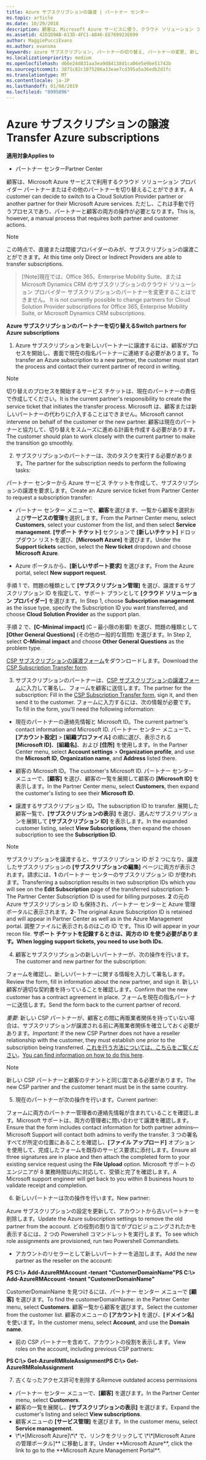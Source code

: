 ```yaml
---
title: Azure サブスクリプションの譲渡 | パートナー センター
ms.topic: article
ms.date: 10/29/2018
description: 顧客は、Microsoft Azure サービスに使う、クラウド ソリューション プロバイダー プログラムのパートナーを変更できます。 ただし、これは手動で行うプロセスであり、パートナーと顧客の両方の操作が必要となります。
ms.assetid: 42D1D9AB-613D-4FC1-A846-EE769923E699
author: MaggiePucciEvans
ms.author: evansma
keywords: azure サブスクリプション, パートナーの切り替え, パートナーの変更, 新しいパートナーの獲得, 別のパートナー
ms.localizationpriority: medium
ms.openlocfilehash: d66e24d831aa3ea9d84138d1ca06e5e9be51742b
ms.sourcegitcommit: 3871c82c1075206a33eae7cd395a5a36edb2d1fc
ms.translationtype: MT
ms.contentlocale: ja-JP
ms.lasthandoff: 01/08/2019
ms.locfileid: "8995896"
---
```

# <a name="transfer-azure-subscriptions"></a><span data-ttu-id="73474-105">Azure サブスクリプションの譲渡</span><span class="sxs-lookup"><span data-stu-id="73474-105">Transfer Azure subscriptions</span></span> 

**<span data-ttu-id="73474-106">適用対象</span><span class="sxs-lookup"><span data-stu-id="73474-106">Applies to</span></span>**

-  <span data-ttu-id="73474-107">パートナー センター</span><span class="sxs-lookup"><span data-stu-id="73474-107">Partner Center</span></span>

<span data-ttu-id="73474-108">顧客は、Microsoft Azure サービスで利用するクラウド ソリューション プロバイダー パートナーまたはその他のパートナーを切り替えることができます。</span><span class="sxs-lookup"><span data-stu-id="73474-108">A customer can decide to switch to a Cloud Solution Provider partner or another partner for their Microsoft Azure services.</span></span> <span data-ttu-id="73474-109">ただし、これは手動で行うプロセスであり、パートナーと顧客の両方の操作が必要となります。</span><span class="sxs-lookup"><span data-stu-id="73474-109">This is, however, a manual process that requires both partner and customer actions.</span></span>

>[!Note]  
><span data-ttu-id="73474-110">この時点で、直接または間接プロバイダーのみが、サブスクリプションの譲渡ことができます。</span><span class="sxs-lookup"><span data-stu-id="73474-110">At this time only Direct or Indirect Providers are able to transfer subscriptions.</span></span>

>[!Note]<span data-ttu-id="73474-111">現在では、Office 365、Enterprise Mobility Suite、または Microsoft Dynamics CRM のサブスクリプションのクラウド ソリューション プロバイダー サブスクリプションのパートナーを変更することはできません。</span><span class="sxs-lookup"><span data-stu-id="73474-111"> It is not currently possible to change partners for Cloud Solution Provider subscriptions for Office 365, Enterprise Mobility Suite, or Microsoft Dynamics CRM subscriptions.</span></span>



**<span data-ttu-id="73474-112">Azure サブスクリプションのパートナーを切り替える</span><span class="sxs-lookup"><span data-stu-id="73474-112">Switch partners for Azure subscriptions</span></span>**

1. <span data-ttu-id="73474-113">Azure サブスクリプションを新しいパートナーに譲渡するには、顧客がプロセスを開始し、書面で現在の指名パートナーに連絡する必要があります。</span><span class="sxs-lookup"><span data-stu-id="73474-113">To transfer an Azure subscription to a new partner, the customer must start the process and contact their current partner of record in writing.</span></span> 
>[!Note]
><span data-ttu-id="73474-114">切り替えのプロセスを開始するサービス チケットは、現在のパートナーの責任で作成してください。</span><span class="sxs-lookup"><span data-stu-id="73474-114">It is the current partner's responsibility to create the service ticket that initiates the transfer process.</span></span> <span data-ttu-id="73474-115">Microsoft は、顧客または新しいパートナーの代わりに介入することはできません。</span><span class="sxs-lookup"><span data-stu-id="73474-115">Microsoft cannot intervene on behalf of the customer or the new partner.</span></span> <span data-ttu-id="73474-116">顧客は現在のパートナーと協力して、切り替えをスムーズに進める計画を作成する必要があります。</span><span class="sxs-lookup"><span data-stu-id="73474-116">The customer should plan to work closely with the current partner to make the transition go smoothly.</span></span>

2. <span data-ttu-id="73474-117">サブスクリプションのパートナーは、次のタスクを実行する必要があります。</span><span class="sxs-lookup"><span data-stu-id="73474-117">The partner for the subscription needs to perform the following tasks:</span></span>

<span data-ttu-id="73474-118">パートナー センターから Azure サービス チケットを作成して、サブスクリプションの譲渡を要求します。</span><span class="sxs-lookup"><span data-stu-id="73474-118">Create an Azure service ticket from Partner Center to request a subscription transfer:</span></span>
-   <span data-ttu-id="73474-119">パートナー センター メニューで、**顧客**を選びます、一覧から顧客を選択および**サービスの管理**を選択します。</span><span class="sxs-lookup"><span data-stu-id="73474-119">From the Partner Center menu, select **Customers**, select your customer from the list, and then select **Service management**.</span></span> <span data-ttu-id="73474-120">**[サポート チケット]** セクションで **[新しいチケット]** ドロップダウン リストを選び、**[Microsoft Azure]** を選びます。</span><span class="sxs-lookup"><span data-stu-id="73474-120">Under the **Support tickets** section, select the **New ticket** dropdown and choose **Microsoft Azure**.</span></span>

-   <span data-ttu-id="73474-121">Azure ポータルから、**[新しいサポート要求]** を選びます。</span><span class="sxs-lookup"><span data-stu-id="73474-121">From the Azure portal, select **New support request**.</span></span>

<span data-ttu-id="73474-122">手順 1 で、問題の種類として **[サブスクリプション管理]** を選び、譲渡するサブスクリプション ID を指定して、サポート プランとして **[クラウド ソリューション プロバイダー]** を選びます。</span><span class="sxs-lookup"><span data-stu-id="73474-122">In Step 1, choose **Subscription management** as the issue type, specify the Subscription ID you want transferred, and choose **Cloud Solution Provider** as the support plan.</span></span>

<span data-ttu-id="73474-123">手順 2 で、**[C–Minimal impact]** (C – 最小限の影響) を選び、問題の種類として **[Other General Questions]** (その他の一般的な質問) を選びます。</span><span class="sxs-lookup"><span data-stu-id="73474-123">In Step 2, select **C–Minimal impact** and choose **Other General Questions** as the problem type.</span></span>

<span data-ttu-id="73474-124">[CSP サブスクリプションの譲渡フォーム](https://assets.windowsphone.com/5222c408-e546-4e01-b72a-2ec7d4c43d57/CSP_Subscription_Transfer_Form_Azure_InvariantCulture_Default.zip)をダウンロードします。</span><span class="sxs-lookup"><span data-stu-id="73474-124">Download the [CSP Subscription Transfer form](https://assets.windowsphone.com/5222c408-e546-4e01-b72a-2ec7d4c43d57/CSP_Subscription_Transfer_Form_Azure_InvariantCulture_Default.zip).</span></span>

3. <span data-ttu-id="73474-125">サブスクリプションのパートナーは、[CSP サブスクリプションの譲渡フォーム](https://assets.windowsphone.com/5222c408-e546-4e01-b72a-2ec7d4c43d57/CSP_Subscription_Transfer_Form_Azure_InvariantCulture_Default.zip)に入力して署名し、フォームを顧客に送信します。</span><span class="sxs-lookup"><span data-stu-id="73474-125">The partner for the subscription: Fill in the [CSP Subscription Transfer form](https://assets.windowsphone.com/5222c408-e546-4e01-b72a-2ec7d4c43d57/CSP_Subscription_Transfer_Form_Azure_InvariantCulture_Default.zip), sign it, and then send it to the customer.</span></span> <span data-ttu-id="73474-126">フォームに入力するには、次の情報が必要です。</span><span class="sxs-lookup"><span data-stu-id="73474-126">To fill in the form, you'll need the following information:</span></span>

- <span data-ttu-id="73474-127">現在のパートナーの連絡先情報と Microsoft ID。</span><span class="sxs-lookup"><span data-stu-id="73474-127">The current partner's contact information and Microsoft ID.</span></span> <span data-ttu-id="73474-128">パートナー センター メニューで、**[アカウント設定]** &gt; **[組織プロファイル]** の順に選び、表示される **[Microsoft ID]**、**[組織名]**、および **[住所]** を使用します。</span><span class="sxs-lookup"><span data-stu-id="73474-128">In the Partner Center menu, select **Account settings** &gt; **Organization profile**, and use the **Microsoft ID**, **Organization name**, and **Address** listed there.</span></span>

- <span data-ttu-id="73474-129">顧客の Microsoft ID。</span><span class="sxs-lookup"><span data-stu-id="73474-129">The customer's Microsoft ID.</span></span> <span data-ttu-id="73474-130">パートナー センター メニューで、**[顧客]** を選び、顧客の一覧を展開して顧客の **[Microsoft ID]** を表示します。</span><span class="sxs-lookup"><span data-stu-id="73474-130">In the Partner Center menu, select **Customers**, then expand the customer's listing to see their **Microsoft ID**.</span></span>

- <span data-ttu-id="73474-131">譲渡するサブスクリプション ID。</span><span class="sxs-lookup"><span data-stu-id="73474-131">The subscription ID to transfer.</span></span> <span data-ttu-id="73474-132">展開した顧客一覧で、**[サブスクリプションの表示]** を選び、選んだサブスクリプションを展開して **[サブスクリプション ID]** を表示します。</span><span class="sxs-lookup"><span data-stu-id="73474-132">In the expanded customer listing, select **View Subscriptions**, then expand the chosen subscription to see the **Subscription ID**.</span></span>

>[!Note]
><span data-ttu-id="73474-133">サブスクリプションを譲渡すると、サブスクリプション ID が 2 つになり、譲渡したサブスクリプションの **[サブスクリプションの編集]** ページに両方が表示されます。請求には、**1** のパートナー センターのサブスクリプション ID が使われます。</span><span class="sxs-lookup"><span data-stu-id="73474-133">Transferring a subscription results in two subscription IDs which you will see on the **Edit Subscription** page of the transferred subscription: **1**- The Partner Center Subscription ID is used for billing purposes.</span></span> 
<span data-ttu-id="73474-134">**2** の元の Azure サブスクリプション ID も保持され、パートナー センターと Azure 管理ポータルに表示されます。</span><span class="sxs-lookup"><span data-stu-id="73474-134">**2**-  The original Azure Subscription ID is retained and will appear in Partner Center as well as in the Azure Management portal.</span></span> <span data-ttu-id="73474-135">調整ファイルに表示されるのはこの ID です。</span><span class="sxs-lookup"><span data-stu-id="73474-135">This ID will appear in your recon file.</span></span>  **<span data-ttu-id="73474-136">サポート チケットを記録するときは、両方の ID を使う必要があります。</span><span class="sxs-lookup"><span data-stu-id="73474-136">When logging support tickets, you need to use both IDs.</span></span>**

4. <span data-ttu-id="73474-137">顧客とサブスクリプションの新しいパートナーが、次の操作を行います。</span><span class="sxs-lookup"><span data-stu-id="73474-137">The customer and new partner for the subscription:</span></span>

<span data-ttu-id="73474-138">フォームを確認し、新しいパートナーに関する情報を入力して署名します。</span><span class="sxs-lookup"><span data-stu-id="73474-138">Review the form, fill in information about the new partner, and sign it.</span></span> <span data-ttu-id="73474-139">新しい顧客が適切な契約書を持っていることを確認します。</span><span class="sxs-lookup"><span data-stu-id="73474-139">Confirm that the new customer has a contract agreement in place.</span></span> <span data-ttu-id="73474-140">フォームを現在の指名パートナーに送信します。</span><span class="sxs-lookup"><span data-stu-id="73474-140">Send the form back to the current partner of record.</span></span>

<span data-ttu-id="73474-141">*重要*: 新しい CSP パートナーが、顧客との間に再販業者関係を持っていない場合は、サブスクリプションが譲渡される前に再販業者関係を確立しておく必要があります。</span><span class="sxs-lookup"><span data-stu-id="73474-141">*Important*: If the new CSP Partner does not have a reseller relationship with the customer, they must establish one prior to the subscription being transferred.</span></span> <span data-ttu-id="73474-142">[これを行う方法については、こちらをご覧ください](request-a-relationship-with-a-customer.md)。</span><span class="sxs-lookup"><span data-stu-id="73474-142">[You can find information on how to do this here](request-a-relationship-with-a-customer.md).</span></span>

>[!Note]
><span data-ttu-id="73474-143">新しい CSP パートナーと顧客のテナントと同じ国である必要があります。</span><span class="sxs-lookup"><span data-stu-id="73474-143">The new CSP partner and the customer tenant must be in the same country.</span></span> 

5. <span data-ttu-id="73474-144">現在のパートナーが次の操作を行います。</span><span class="sxs-lookup"><span data-stu-id="73474-144">Current partner:</span></span>

<span data-ttu-id="73474-145">フォームに両方のパートナー管理者の連絡先情報が含まれていることを確認します。Microsoft サポートは、両方の管理者に問い合わせて譲渡を確認します。</span><span class="sxs-lookup"><span data-stu-id="73474-145">Ensure that the form includes contact information for both partner admins—Microsoft Support will contact both admins to verify the transfer.</span></span> <span data-ttu-id="73474-146">3 つの署名すべてが所定の位置にあることを確認し、**[ファイル アップロード]** オプションを使用して、完成したフォームを既存のサービス要求に添付します。</span><span class="sxs-lookup"><span data-stu-id="73474-146">Ensure all three signatures are in place and then attach the completed form to your existing service request using the **File Upload** option.</span></span> <span data-ttu-id="73474-147">Microsoft サポートのエンジニアが 8 業務時間以内に対応して、受領と完了を確認します。</span><span class="sxs-lookup"><span data-stu-id="73474-147">A Microsoft support engineer will get back to you within 8 business hours to validate receipt and completion.</span></span>

6. <span data-ttu-id="73474-148">新しいパートナーは次の操作を行います。</span><span class="sxs-lookup"><span data-stu-id="73474-148">New partner:</span></span>

<span data-ttu-id="73474-149">Azure サブスクリプションの設定を更新して、アカウントから古いパートナーを削除します。</span><span class="sxs-lookup"><span data-stu-id="73474-149">Update the Azure subscription settings to remove the old partner from the account.</span></span> <span data-ttu-id="73474-150">どの役割の割り当てがプロビジョニングされたかを表示するには、2 つの Powershell コマンドレットを実行します。</span><span class="sxs-lookup"><span data-stu-id="73474-150">To see which role assignments are provisioned, run two Powershell Commandlets.</span></span>

-   <span data-ttu-id="73474-151">アカウントのリセラーとして新しいパートナーを追加します。</span><span class="sxs-lookup"><span data-stu-id="73474-151">Add the new partner as the reseller on the account:</span></span>

**<span data-ttu-id="73474-152">PS C:\\&gt; Add-AzureRMAccount -tenant "CustomerDomainName"</span><span class="sxs-lookup"><span data-stu-id="73474-152">PS C:\\&gt; Add-AzureRMAccount -tenant "CustomerDomainName"</span></span>**

<span data-ttu-id="73474-153">CustomerDomainName を見つけるには、パートナー センター メニューで **[顧客]** を選びます。</span><span class="sxs-lookup"><span data-stu-id="73474-153">To find the customerDomainName: in the Partner Center menu, select **Customers**.</span></span> <span data-ttu-id="73474-154">顧客一覧から顧客を選びます。</span><span class="sxs-lookup"><span data-stu-id="73474-154">Select the customer from the customer list.</span></span> <span data-ttu-id="73474-155">顧客のメニューの **[アカウント]** を選び、**[ドメイン名]** を使います。</span><span class="sxs-lookup"><span data-stu-id="73474-155">In the customer menu, select **Account**, and use the **Domain name**.</span></span>

-   <span data-ttu-id="73474-156">前の CSP パートナーを含めて、アカウントの役割を表示します。</span><span class="sxs-lookup"><span data-stu-id="73474-156">View roles on the account, including previous CSP partners:</span></span>

**<span data-ttu-id="73474-157">PS C:\\&gt; Get-AzureRMRoleAssignment</span><span class="sxs-lookup"><span data-stu-id="73474-157">PS C:\\&gt; Get-AzureRMRoleAssignment</span></span>**

7. <span data-ttu-id="73474-158">古くなったアクセス許可を削除する</span><span class="sxs-lookup"><span data-stu-id="73474-158">Remove outdated access permissions</span></span>

-  <span data-ttu-id="73474-159">パートナー センター メニューで、**[顧客]** を選びます。</span><span class="sxs-lookup"><span data-stu-id="73474-159">In the Partner Center menu, select **Customers**.</span></span> 
-  <span data-ttu-id="73474-160">顧客の一覧を展開し、**[サブスクリプションの表示]** を選びます。</span><span class="sxs-lookup"><span data-stu-id="73474-160">Expand the customer's listing and select **View subscriptions**.</span></span> 
-  <span data-ttu-id="73474-161">顧客メニューの **[サービス管理]** を選びます。</span><span class="sxs-lookup"><span data-stu-id="73474-161">In the customer menu, select **Service management**.</span></span> 
-  <span data-ttu-id="73474-162">
          \*\*[Microsoft Azure]\*\* で、リンクをクリックして \*\*[Microsoft Azure の管理ポータル]** に移動します。</span><span class="sxs-lookup"><span data-stu-id="73474-162">Under **Microsoft Azure**, click the link to go to the **Microsoft Azure Management Portal**.</span></span>

 

 



